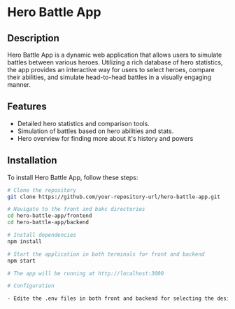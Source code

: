 # Hero Battle App

## Description

Hero Battle App is a dynamic web application that allows users to simulate battles between various heroes. Utilizing a rich database of hero statistics, the app provides an interactive way for users to select heroes, compare their abilities, and simulate head-to-head battles in a visually engaging manner.

## Features

- Detailed hero statistics and comparison tools.
- Simulation of battles based on hero abilities and stats.
- Hero overview for finding more about it's history and powers
  
## Installation

To install Hero Battle App, follow these steps:

```bash
# Clone the repository
git clone https://github.com/your-repository-url/hero-battle-app.git

# Navigate to the front and bakc directories
cd hero-battle-app/frontend
cd hero-battle-app/backend

# Install dependencies
npm install

# Start the application in both terminals for front and backend
npm start

# The app will be running at http://localhost:3000

# Configuration

- Edite the .env files in both front and backend for selecting the desired ports
